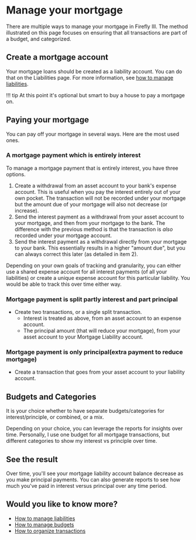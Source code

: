 # Manage your mortgage

There are multiple ways to manage your mortgage in Firefly III. The method illustrated on this page focuses on ensuring that all transactions are part of a budget, and categorized.

## Create a mortgage account

Your mortgage loans should be created as a liability account. You can do that on the Liabilities page. For more information, see [how to manage liabilities](../../how-to/firefly-iii/finances/liabilities.md).

!!! tip
    At this point it's optional but smart to buy a house to pay a mortgage on.

## Paying your mortgage

You can pay off your mortgage in several ways. Here are the most used ones.

### A mortgage payment which is entirely interest
To manage a mortgage payment that is entirely interest, you have three options. 

1. Create a withdrawal from an asset account to your bank's expense account. This is useful when you pay the interest entirely out of your own pocket. The transaction will not be recorded under your mortgage but the amount due of your mortgage will also not decrease (or increase).
2. Send the interest payment as a withdrawal from your asset account to your mortgage, and then from your mortgage to the bank. The difference with the previous method is that the transaction is *also* recorded under your mortgage account.
3. Send the interest payment as a withdrawal directly from your mortgage to your bank. This essentially results in a higher "amount due", but you can always correct this later (as detailed in item 2).

Depending on your own goals of tracking and granularity, you can either use a shared expense account for all interest payments (of all your liabilities) or create a unique expense account for this particular liability. You would be able to track this over time either way.

### Mortgage payment is split partly interest and part principal
* Create two transactions, or a single split transaction.
  * Interest is treated as above, from an asset account to an expense account.
  * The principal amount (that will reduce your mortgage), from your asset account to your Mortgage Liability account.

### Mortgage payment is only principal(extra payment to reduce mortgage)
* Create a transaction that goes from your asset account to your liability account.

## Budgets and Categories

It is your choice whether to have separate budgets/categories for interest/principle, or combined, or a mix. 

Depending on your choice, you can leverage the reports for insights over time. Personally, I use one budget for all mortgage transactions, but different categories to show my interest vs principle over time. 

## See the result

Over time, you'll see your mortgage liability account balance decrease as you make principal payments. You can also generate reports to see how much you've paid in interest versus principal over any time period.

## Would you like to know more?

- [How to manage liabilities](../../how-to/firefly-iii/finances/liabilities.md)
- [How to manage budgets](../../how-to/firefly-iii/finances/budgets.md)
- [How to organize transactions](../../how-to/firefly-iii/finances/transactions.md)
